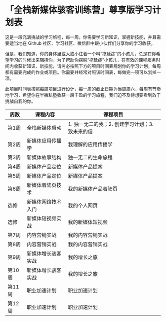# 「全栈新媒体骇客训练营」尊享版学习计划表

这是一段充满挑战的学习旅程，每一周，你需要学习新知识，掌握新技能，并且需要适当地在 Github 社区、学习社区、微信群中跟小伙伴们分享你的学习收获。

但是，我们知道，你的身体里或大或小住着一个叫“拖延症”的小孩儿，总是在你希望学习的时候出来阻挠你。为了帮助你摆脱“拖延症”小孩儿，在有效的课程服务时间内收获新知识、新技能，请务必按照下方的项目时间表规划你的学习计划，每周都有需要完成的作业或项目。你需要并经常对照该时间表，每做完一项可以划掉一项。

此项目时间表按照每周项目进行设计，每一周的截止日期为当周周六，每周有节奏地学习，希望你在半撇私塾收获一段丰盈的学习旅程，我们迫不及待想要看到敢于挑战自我的你。

| 周数   | 课程内容      | 课程项目                         |
| ---- | --------- | ---------------------------- |
| 第1周  | 全栈新媒体启动   | 1. 独一无二的我；2. 创建学习计划；3. 致未来的信 |
| 第2周  | 新媒体应用传播学  | 我理解的应用传播学                    |
| 第3周  | 新媒体故事结构   | 独一无二的生命旅程                    |
| 第4周  | 新媒体产品定位   | 新媒体产品提案                      |
| 第5周  | 新媒体产品定位   | 新媒体产品提案                      |
| 第6周  | 新媒体着陆页技术  | 我的新媒体产品着陆⻚                   |
| 选修   | 新媒体网络技术入门 | 我的个人网⻚                       |
| 选修   | 新媒体短视频实战  | 我的新媒体短视频                     |
| 第7周  | 内容营销实战    | 我的内容营销实战                     |
| 第8周  | 内容营销实战    | 我的内容营销实战                     |
| 第9周  | 新媒体增长骇客实战 | 我的增长之旅                       |
| 第10周 | 新媒体增长骇客实战 | 我的增长之旅                       |
| 第11周 | 职业加速计划    | 职业加速计划                       |
| 第12周 | 职业加速计划    | 职业加速计划                       |
